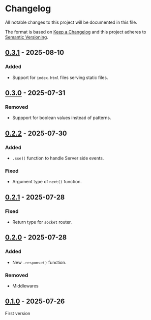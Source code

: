 # Changelog
All notable changes to this project will be documented in this file.

The format is based on [Keep a Changelog](https://keepachangelog.com/) and this
project adheres to [Semantic Versioning](https://semver.org/).

## [0.3.1] - 2025-08-10
### Added
- Support for `index.html` files serving static files.

## [0.3.0] - 2025-07-31
### Removed
- Suppport for boolean values instead of patterns.

## [0.2.2] - 2025-07-30
### Added
- `.sse()` function to handle Server side events.

### Fixed
- Argument type of `next()` function.

## [0.2.1] - 2025-07-28
### Fixed
- Return type for `socket` router.

## [0.2.0] - 2025-07-28
### Added
- New `.response()` function.

### Removed
- Middlewares

## [0.1.0] - 2025-07-26
First version

[0.3.1]: https://github.com/oscarotero/galo/compare/v0.3.0...v0.3.1
[0.3.0]: https://github.com/oscarotero/galo/compare/v0.2.2...v0.3.0
[0.2.2]: https://github.com/oscarotero/galo/compare/v0.2.1...v0.2.2
[0.2.1]: https://github.com/oscarotero/galo/compare/v0.2.0...v0.2.1
[0.2.0]: https://github.com/oscarotero/galo/compare/v0.1.0...v0.2.0
[0.1.0]: https://github.com/oscarotero/galo/releases/tag/v0.1.0
